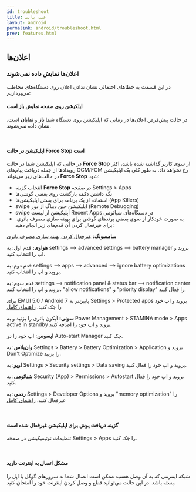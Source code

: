 ```yaml
---
id: troubleshoot
title: عیب یابی 
layout: android
permalink: android/troubleshoot.html
prev: features.html
---
```


## اعلان‌ها
###  اعلان‌ها نمایش داده نمی‌شوند
در این قسمت به خطاهای احتمالی نشان ندادن اعلان روی دستگاه‌های مخاطب می‌پردازیم: 


#### اپلکیشن روی صفحه نمایش باز است
در حالت پیش‌فرض اعلان‌ها در زمانی که اپلیکیشن روی دستگاه شما **باز** و **نمایان** است، نشان داده نمی‌شوند.

<Br>

#### اپلیکیشن در حالت Force Stop است

در حالتی که اپلیکیشن شما در حالت **Force Stop** از سوی کاربر گذاشته شده باشد، اکثر رویداد‌ها از جمله دریافت پیام‌های GCM/FCM رخ نخواهد داد. به طور کلی یک اپلیکیشن در حالت‌های زیر می‌تواند **Force Stop** شود: 
- انتخاب گزینه **Force Stop** در صفحه Settings > Apps
- نگه‌ داشتن دکمه بازگشت روی بعضی گوشی‌ها 
- استفاده از یک برنامه برای بستن اپلیکیشن‌ها (App Killers)
- swipe اپلیکیشن حین دیباگ از دور (Remote Debugging)
- swipe اپلیکیشن از لیست Recent Apps در دستگاه‌های شیائومی
- به صورت خودکار از سوی بعضی برندهای گوشی برای بهینه سازی مصرف باتری. برای فیرفعال کردن آن قدم‌های زیر انجام دهید:

**سامسونگ:** [غیرفعال کردن  بهینه سازی مصرف باتری](https://android.gadgethacks.com/how-to/fix-delayed-notifications-your-galaxy-s8-s8-0177437/) 

**هواوی:** قدم اول: به settings --> advanced settings --> battery manager بروید و اپ را انتخاب کنید.

 قدم دوم: به settings --> apps --> advanced --> ignore battery optimizations بروید و اپ را انتخاب کنید.

 قدم سوم: به settings --> notification panel & status bar --> notification center بروید و اپ را انتخاب کنید، "allow notifications" و "priority display" را فعال کنید.

برای EMUI 5.0 / Android 7 پایین‌تر به Settings > Protected apps بروید و اپ خود را چک کنید. [راهنمای کامل](http://phandroid.com/2017/02/02/huawei-honor-emui-first-thing/)

**سونی:** آیکون باتری را بزنید و به Power Management > STAMINA mode > Apps active in standby بروید و اپ خود را اضافه کنید.

**ایسوس**: اپ خود را در Auto-start Manager چک کنید.

**وان‌پلاس**: به Settings > Battery > Battery Optimization > Application بروید و Don't Optimize را بزنید.

**اوپو**: به Settings > Security settings > Data saving بروید و اپ خود را فعال کنید.

**شیائومی**: به Security (App) > Permissions > Autostart بروید و اپ خود را فعال کنید.

**ردمی**: به Settings > Developer Options بروید و "memory optimization" را غیرفعال کنید. [راهنمای کامل](https://www.forbes.com/sites/bensin/2016/11/17/how-to-fix-push-notifications-on-xiaomis-miui-8-for-real/#384f6af97572)

<Br>

#### گزینه دریافت پوش برای اپلیکیشن غیر‌فعال شده است
 تنظیمات نوتیفیکیشن در صفحه Settings > Apps را چک کنید.

<Br>

#### مشکل اتصال به اینترنت دارید
شبکه اینترنتی که به آن وصل هستید ممکن است اتصال شما به سرورهای گوگل یا اپل را بسته باشد. در این حالت می‌توانید قطع و وصل کردن اینترنت خود را امتحان کنید.

<Br>
